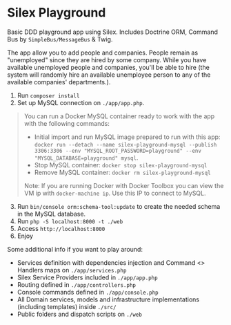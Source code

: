 # Silex Playground

Basic DDD playground app using Silex. Includes Doctrine ORM, Command Bus by `SimpleBus/MessageBus` & Twig.

The app allow you to add people and companies. People remain as "unemployed" since they are hired by some company. 
While you have available unemployed people and companies, you'll be able to hire (the system will randomly hire an 
available unemployee person to any of the available companies' departments.).  

1. Run `composer install`
2. Set up MySQL connection on `./app/app.php`. 
> You can run a Docker MySQL container ready to work with the app with the following commands:
>
> - Initial import and run MySQL image prepared to run with this app: `docker run --detach --name silex-playground-mysql --publish 3306:3306 --env "MYSQL_ROOT_PASSWORD=playground" --env "MYSQL_DATABASE=playground" mysql`.
> - Stop MySQL container: `docker stop silex-playground-mysql`
> - Remove MySQL container: `docker rm silex-playground-mysql` 
> 
> Note: If you are running Docker with Docker Toolbox you can view the VM ip with `docker-machine ip`. Use this IP to connect to MySQL.
3. Run `bin/console orm:schema-tool:update` to create the needed schema in the MySQL database. 
4. Run `php -S localhost:8000 -t ./web`
5. Access `http://localhost:8000`
6. Enjoy

Some additional info if you want to play around: 
* Services definition with dependencies injection and Command <> Handlers maps on `./app/services.php`
* Silex Service Providers included in `./app/app.php`
* Routing defined in `./app/controllers.php`
* Console commands defined in `./app/console.php`
* All Domain services, models and infrastructure implementations (including templates) inside `./src/`
* Public folders and dispatch scripts on `./web`
